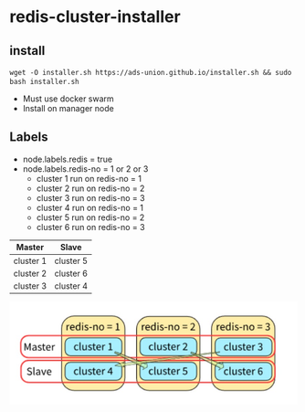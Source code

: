 # redis-cluster-installer

## install

``` shell
wget -O installer.sh https://ads-union.github.io/installer.sh && sudo bash installer.sh
```

* Must use docker swarm
* Install on manager node

## Labels

* node.labels.redis = true
* node.labels.redis-no = 1 or 2 or 3
  * cluster 1 run on redis-no = 1
  * cluster 2 run on redis-no = 2
  * cluster 3 run on redis-no = 3
  * cluster 4 run on redis-no = 1
  * cluster 5 run on redis-no = 2
  * cluster 6 run on redis-no = 3

|Master|Slave|
|---|---|
|cluster 1|cluster 5|
|cluster 2|cluster 6|
|cluster 3|cluster 4|

![architecture](https://github.com/ads-union/ads-union.github.io/blob/main/architecture.jpg?raw=true)
